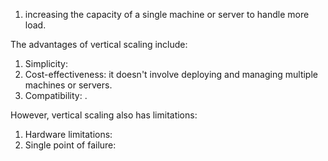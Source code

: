 
1. increasing the capacity of a single machine or server to handle more load. 

The advantages of vertical scaling include:

1. Simplicity:
2. Cost-effectiveness: it doesn't involve deploying and managing multiple machines or servers.
3. Compatibility: .

However, vertical scaling also has limitations:

1. Hardware limitations:
2. Single point of failure:
